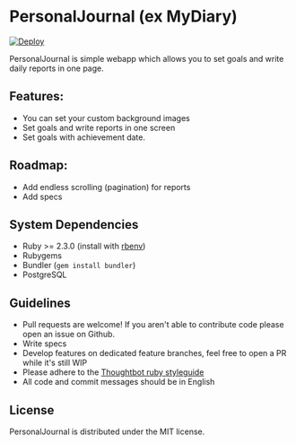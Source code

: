 # PersonalJournal (ex MyDiary)

[![Deploy](https://www.herokucdn.com/deploy/button.png)](https://heroku.com/deploy?template=https://github.com/ildarsafin/personal_journal)

PersonalJournal is simple webapp which allows you to set goals and write daily reports in one page.

Features:
---------
- You can set your custom background images
- Set goals and write reports in one screen
- Set goals with achievement date.

Roadmap:
---------
- Add endless scrolling (pagination) for reports
- Add specs

System Dependencies
-------------------

- Ruby >= 2.3.0 (install with [rbenv](https://github.com/sstephenson/rbenv))
- Rubygems
- Bundler (`gem install bundler`)
- PostgreSQL

Guidelines
----------
- Pull requests are welcome! If you aren't able to contribute code please open an issue on Github.
- Write specs
- Develop features on dedicated feature branches, feel free to open a PR while it's still WIP
- Please adhere to the [Thoughtbot ruby styleguide](https://github.com/thoughtbot/guides/tree/master/style#ruby)
- All code and commit messages should be in English

License
-------
PersonalJournal is distributed under the MIT license.
